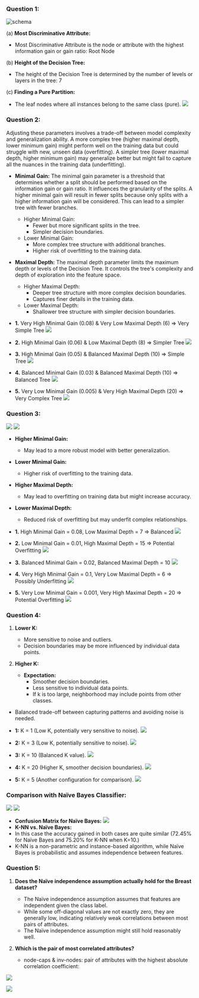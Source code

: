 ### Question 1: 
![schema](../images/decision-tree.png)

(a) **Most Discriminative Attribute:**
- Most Discriminative Attribute is the node or attribute with the highest information gain or gain ratio: Root Node

(b) **Height of the Decision Tree:**
- The height of the Decision Tree is determined by the number of levels or layers in the tree: 7

(c) **Finding a Pure Partition:**
- The leaf nodes where all instances belong to the same class (pure).
![](../images/pure-node.png)
### Question 2: 
Adjusting these parameters involves a trade-off between model complexity and generalization ability.
A more complex tree (higher maximal depth, lower minimum gain) might perform well on the training data but could struggle with new, unseen data (overfitting).
A simpler tree (lower maximal depth, higher minimum gain) may generalize better but might fail to capture all the nuances in the training data (underfitting).

- **Minimal Gain:**
	The minimal gain parameter is a threshold that determines whether a split should be performed based on the information gain or gain ratio. It influences the granularity of the splits.
	A higher minimal gain will result in fewer splits because only splits with a higher information gain will be considered. This can lead to a simpler tree with fewer branches.
	
	- Higher Minimal Gain:
	    - Fewer but more significant splits in the tree.
	    - Simpler decision boundaries.
	- Lower Minimal Gain:
	    - More complex tree structure with additional branches.
	    - Higher risk of overfitting to the training data.

- **Maximal Depth:**
	The maximal depth parameter limits the maximum depth or levels of the Decision Tree. It controls the tree's complexity and depth of exploration into the feature space.
	
	- Higher Maximal Depth:
	    - Deeper tree structure with more complex decision boundaries.
	    - Captures finer details in the training data.
	- Lower Maximal Depth:
	    - Shallower tree structure with simpler decision boundaries.

- **1.** Very High Minimal Gain (0.08) & Very Low Maximal Depth (6) => Very Simple Tree
![](../images/2-1.png)

- **2.** High Minimal Gain (0.06) & Low Maximal Depth (8) => Simpler Tree
![](../images/2-2.png)
- **3.** High Minimal Gain (0.05) & Balanced Maximal Depth (10) => Simple Tree
![](../images/2-3.png)
- **4.** Balanced Minimal Gain (0.03) & Balanced Maximal Depth (10) => Balanced Tree
![](../images/2-4.png)
- **5.** Very Low Minimal Gain (0.005) & Very High Maximal Depth (20) => Very Complex Tree
![](../images/2-5.png)
### Question 3: 
![](../images/decision-tree-with-cross-velidation-a.png)
![](../images/decision-tree-with-cross-velidation-b.png)

- **Higher Minimal Gain:**
    - May lead to a more robust model with better generalization.
- **Lower Minimal Gain:**
    - Higher risk of overfitting to the training data.

- **Higher Maximal Depth:**
    - May lead to overfitting on training data but might increase accuracy.
- **Lower Maximal Depth:**
    - Reduced risk of overfitting but may underfit complex relationships.

- **1.** High Minimal Gain = 0.08, Low Maximal Depth = 7 => Balanced
![](../images/3-1.png)

- **2.** Low Minimal Gain = 0.01, High Maximal Depth = 15 => Potential Overfitting
![](../images/3-2.png)

- **3.** Balanced Minimal Gain = 0.02, Balanced Maximal Depth = 10
![](../images/3-3.png)

- **4.** Very High Minimal Gain = 0.1, Very Low Maximal Depth = 6 => Possibly Underfitting
![](../images/3-4.png)

- **5.** Very Low Minimal Gain = 0.001, Very High Maximal Depth = 20 => Potential Overfitting
![](../images/3-5.png)
### Question 4: 
1. **Lower K:**
    - More sensitive to noise and outliers.
    - Decision boundaries may be more influenced by individual data points.
   
2. **Higher K:**
    - **Expectation:**
        - Smoother decision boundaries.
        - Less sensitive to individual data points.
        - If k is too large, neighborhood may include points from other classes. 

- Balanced trade-off between capturing patterns and avoiding noise is needed.

- **1:** K = 1 (Low K, potentially very sensitive to noise).
![](../images/k1.PNG)

- **2:** K = 3 (Low K, potentially sensitive to noise).
![](../images/k3.PNG)

- **3:** K = 10 (Balanced K value).
![](../images/k10.PNG)

- **4:** K = 20 (Higher K, smoother decision boundaries).
![](../images/k20.PNG)

- **5:** K = 5 (Another configuration for comparison).
![](../images/k5.PNG)

### Comparison with Naïve Bayes Classifier:
![](../images/NB1.PNG)
![](../images/NB2.PNG)
- **Confusion Matrix for Naïve Bayes:**
![](../images/naive.PNG)
- **K-NN vs. Naïve Bayes:**
- In this case the accuracy gained in both cases are quite similar (72.45% for Naïve Bayes and 75.20% for K-NN when K=10.)
- K-NN is a non-parametric and instance-based algorithm, while Naïve Bayes is probabilistic and assumes independence between features.

### Question 5: 

1. **Does the Naïve independence assumption actually hold for the Breast dataset?**
    - The Naïve independence assumption assumes that features are independent given the class label.
    - While some off-diagonal values are not exactly zero, they are generally low, indicating relatively weak correlations between most pairs of attributes.
    - The Naïve independence assumption might still hold reasonably well.

2. **Which is the pair of most correlated attributes?**
    - node-caps & inv-nodes: pair of attributes with the highest absolute correlation coefficient:

![](../images/correlation-matrix.png)

![](../images/pairwise.png)